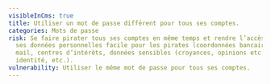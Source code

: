 ```yaml
---
visibleInCms: true
title: Utiliser un mot de passe différent pour tous ses comptes.
categories: Mots de passe
risk: Se faire pirater tous ses comptes en même temps et rendre l’accès à TOUTES
  ses données personnelles facile pour les pirates (coordonnées bancaires, boîte
  mail, centres d’intérêts, données sensibles (croyances, opinions etc.),
  identité, etc.).
vulnerability: Utiliser le même mot de passe pour tous ses comptes.
---
```

